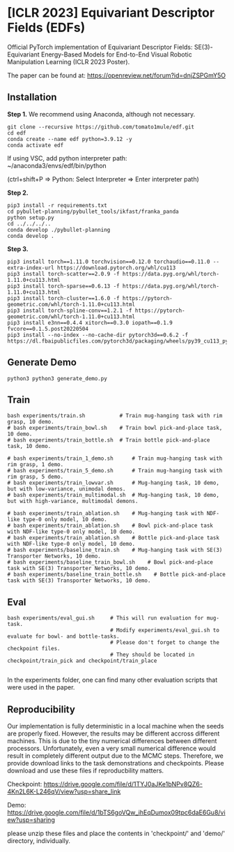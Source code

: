 # [ICLR 2023] Equivariant Descriptor Fields (EDFs)

Official PyTorch implementation of Equivariant Descriptor Fields: SE(3)-Equivariant Energy-Based Models for End-to-End Visual Robotic Manipulation Learning (ICLR 2023 Poster).

The paper can be found at: https://openreview.net/forum?id=dnjZSPGmY5O

## Installation

**Step 1.** We recommend using Anaconda, although not necessary.
```shell
git clone --recursive https://github.com/tomato1mule/edf.git
cd edf
conda create --name edf python=3.9.12 -y
conda activate edf
```
If using VSC, add python interpreter path: ~/anaconda3/envs/edf/bin/python

(ctrl+shift+P => Python: Select Interpreter => Enter interpreter path)

**Step 2.**
```shell
pip3 install -r requirements.txt
cd pybullet-planning/pybullet_tools/ikfast/franka_panda
python setup.py
cd ../../../..
conda develop ./pybullet-planning
conda develop .
```

**Step 3.**
```shell
pip3 install torch==1.11.0 torchvision==0.12.0 torchaudio==0.11.0 --extra-index-url https://download.pytorch.org/whl/cu113
pip3 install torch-scatter==2.0.9 -f https://data.pyg.org/whl/torch-1.11.0+cu113.html
pip3 install torch-sparse==0.6.13 -f https://data.pyg.org/whl/torch-1.11.0+cu113.html
pip3 install torch-cluster==1.6.0 -f https://pytorch-geometric.com/whl/torch-1.11.0+cu113.html
pip3 install torch-spline-conv==1.2.1 -f https://pytorch-geometric.com/whl/torch-1.11.0+cu113.html
pip3 install e3nn==0.4.4 xitorch==0.3.0 iopath==0.1.9 fvcore==0.1.5.post20220504
pip3 install --no-index --no-cache-dir pytorch3d==0.6.2 -f https://dl.fbaipublicfiles.com/pytorch3d/packaging/wheels/py39_cu113_pyt1110/download.html
```

## Generate Demo
```shell
python3 python3 generate_demo.py
```

## Train
```shell
bash experiments/train.sh           # Train mug-hanging task with rim grasp, 10 demo.
# bash experiments/train_bowl.sh    # Train bowl pick-and-place task, 10 demo.
# bash experiments/train_bottle.sh  # Train bottle pick-and-place task, 10 demo.

# bash experiments/train_1_demo.sh      # Train mug-hanging task with rim grasp, 1 demo.
# bash experiments/train_5_demo.sh      # Train mug-hanging task with rim grasp, 5 demo.
# bash experiments/train_lowvar.sh      # Mug-hanging task, 10 demo, but with low-variance, unimodal demos.
# bash experiments/train_multimodal.sh  # Mug-hanging task, 10 demo, but with high-variance, multimodal demons.

# bash experiments/train_ablation.sh    # Mug-hanging task with NDF-like type-0 only model, 10 demo.
# bash experiments/train_ablation.sh    # Bowl pick-and-place task with NDF-like type-0 only model, 10 demo.
# bash experiments/train_ablation.sh    # Bottle pick-and-place task with NDF-like type-0 only model, 10 demo.
# bash experiments/baseline_train.sh    # Mug-hanging task with SE(3) Transporter Networks, 10 demo.
# bash experiments/baseline_train_bowl.sh    # Bowl pick-and-place task with SE(3) Transporter Networks, 10 demo.
# bash experiments/baseline_train_bottle.sh    # Bottle pick-and-place task with SE(3) Transporter Networks, 10 demo.

```

## Eval
```shell
bash experiments/eval_gui.sh     # This will run evaluation for mug-task.
                                 # Modify experiments/eval_gui.sh to evaluate for bowl- and bottle-tasks.
                                 # Please don't forget to change the checkpoint files.
                                 # They should be located in checkpoint/train_pick and checkpoint/train_place  


```
In the experiments folder, one can find many other evaluation scripts that were used in the paper.



## Reproducibility
Our implementation is fully deterministic in a local machine when the seeds are properly fixed.
However, the results may be different accross different machines.
This is due to the tiny numerical differences between different processors.
Unfortunately, even a very small numerical difference would result in completely different output due to the MCMC steps.
Therefore, we provide download links to the task demonstrations and checkpoints.
Please download and use these files if reproducbility matters.

Checkpoint: https://drive.google.com/file/d/1TYJ0aJKe1bNPv8QZ6-4Kn2L6K-L246qV/view?usp=share_link

Demo: https://drive.google.com/file/d/1bTS6goVQw_ihEqDumox09tpc6daE6Gu8/view?usp=sharing

please unzip these files and place the contents in 'checkpoint/' and 'demo/' directory, individually.








